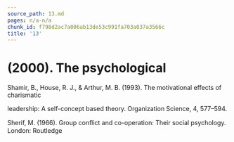 ```yaml
---
source_path: 13.md
pages: n/a-n/a
chunk_id: f798d2ac7a006ab13de53c991fa703a037a3566c
title: '13'
---
```

# (2000). The psychological

Shamir, B., House, R. J., & Arthur, M. B. (1993). The motivational effects of charismatic

leadership: A self-concept based theory. Organization Science, 4, 577–594.

Sherif, M. (1966). Group conﬂict and co-operation: Their social psychology. London: Routledge
